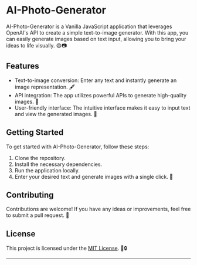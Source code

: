 # AI-Photo-Generator

AI-Photo-Generator is a Vanilla JavaScript application that leverages OpenAI's API to create a simple text-to-image generator. With this app, you can easily generate images based on text input, allowing you to bring your ideas to life visually. 😄📷

## Features
- Text-to-image conversion: Enter any text and instantly generate an image representation. 🖋️
- API integration: The app utilizes powerful APIs to generate high-quality images. 💪
- User-friendly interface: The intuitive interface makes it easy to input text and view the generated images. 🎨

## Getting Started
To get started with AI-Photo-Generator, follow these steps:
1. Clone the repository.
2. Install the necessary dependencies.
3. Run the application locally.
4. Enter your desired text and generate images with a single click. 🚀

## Contributing
Contributions are welcome! If you have any ideas or improvements, feel free to submit a pull request. 🤝

## License
This project is licensed under the [MIT License](LICENSE). 📜🔒

--------------------
